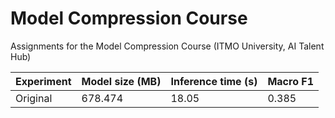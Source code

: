 # Model Compression Course
Assignments for the Model Compression Course (ITMO University, AI Talent Hub)

| Experiment | Model size (MB) | Inference time (s) | Macro F1 |
|-----------|-----------------|--------------------|----------|
|Original   |678.474         | 18.05              | 0.385    | 

